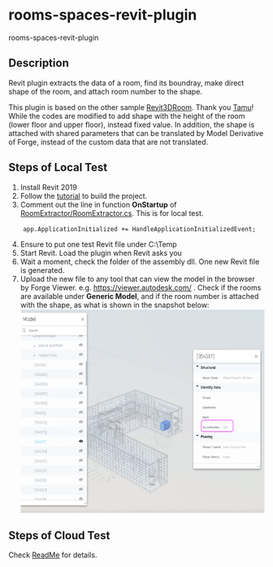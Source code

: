 # rooms-spaces-revit-plugin
rooms-spaces-revit-plugin

## Description
Revit plugin extracts the data of a room, find its boundray, make direct shape of the room, and attach room number to the shape.

This plugin is based on the other sample [Revit3DRoom](https://github.com/Tamu/Revit3Drooms). Thank you [Tamu](https://github.com/Tamu)! While the codes are modified to add shape with the height of the room (lower floor and upper floor), instead fixed value. In addition, the shape is attached with shared parameters that can be translated by Model Derivative of Forge, instead of the custom data that are not translated.

## Steps of Local Test

1. Install Revit 2019
2. Follow the [tutorial](https://knowledge.autodesk.com/support/revit-products/learn-explore/caas/simplecontent/content/my-first-revit-plug-overview.html) to build the project. 
3. Comment out the line in function **OnStartup** of [RoomExtractor/RoomExtractor.cs](./RoomExtractor/RoomExtractor.cs). This is for local test.
```
    app.ApplicationInitialized += HandleApplicationInitializedEvent;
```
4. Ensure to put one test Revit file under C:\Temp
5. Start Revit. Load the plugin when Revit asks you 
6. Wait a moment, check the folder of the assembly dll. One new Revit file is generated. 
7. Upload the new file to any tool that can view the model in the browser by Forge Viewer. e.g. https://viewer.autodesk.com/ . Check if the rooms are available under **Generic Model**, and if the room number is attached with the shape, as what is shown in the snapshot below:
    <img src="../designautomation/img/result.png" height="400" >

## Steps of Cloud Test
Check [ReadMe](designautomation/README.md) for details.




